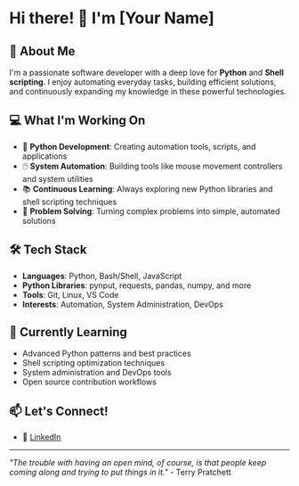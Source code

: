 # Hi there! 👋 I'm [Your Name]

## 🚀 About Me
I'm a passionate software developer with a deep love for **Python** and **Shell scripting**. I enjoy automating everyday tasks, building efficient solutions, and continuously expanding my knowledge in these powerful technologies.

## 💻 What I'm Working On
- 🐍 **Python Development**: Creating automation tools, scripts, and applications
- 🖱️ **System Automation**: Building tools like mouse movement controllers and system utilities
- 📚 **Continuous Learning**: Always exploring new Python libraries and shell scripting techniques
- 🔧 **Problem Solving**: Turning complex problems into simple, automated solutions

## 🛠️ Tech Stack
- **Languages**: Python, Bash/Shell, JavaScript
- **Python Libraries**: pynput, requests, pandas, numpy, and more
- **Tools**: Git, Linux, VS Code
- **Interests**: Automation, System Administration, DevOps

## 🌱 Currently Learning
- Advanced Python patterns and best practices
- Shell scripting optimization techniques
- System administration and DevOps tools
- Open source contribution workflows

## 📫 Let's Connect!
- 💼 [LinkedIn](https://www.linkedin.com/in/robin-oscarsson-2323a496/)

---
*"The trouble with having an open mind, of course, is that people keep coming along and trying to put things in it."* - Terry Pratchett
